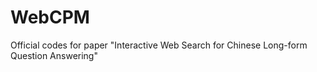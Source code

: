 # WebCPM
Official codes for paper "Interactive Web Search for Chinese Long-form Question Answering"
